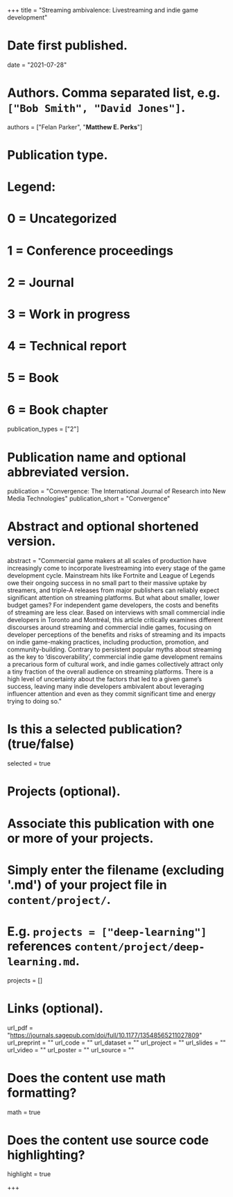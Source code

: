 +++
title = "Streaming ambivalence: Livestreaming and indie game development"

# Date first published.
date = "2021-07-28"

# Authors. Comma separated list, e.g. `["Bob Smith", "David Jones"]`.
authors = ["Felan Parker", "**Matthew E. Perks**"]

# Publication type.
# Legend:
# 0 = Uncategorized
# 1 = Conference proceedings
# 2 = Journal
# 3 = Work in progress
# 4 = Technical report
# 5 = Book
# 6 = Book chapter
publication_types = ["2"]

# Publication name and optional abbreviated version.
publication = "Convergence: The International Journal of Research into New Media Technologies"
publication_short = "Convergence"

# Abstract and optional shortened version.
abstract = "Commercial game makers at all scales of production have increasingly come to incorporate livestreaming into every stage of the game development cycle. Mainstream hits like Fortnite and League of Legends owe their ongoing success in no small part to their massive uptake by streamers, and triple-A releases from major publishers can reliably expect significant attention on streaming platforms. But what about smaller, lower budget games? For independent game developers, the costs and benefits of streaming are less clear. Based on interviews with small commercial indie developers in Toronto and Montréal, this article critically examines different discourses around streaming and commercial indie games, focusing on developer perceptions of the benefits and risks of streaming and its impacts on indie game-making practices, including production, promotion, and community-building. Contrary to persistent popular myths about streaming as the key to ‘discoverability’, commercial indie game development remains a precarious form of cultural work, and indie games collectively attract only a tiny fraction of the overall audience on streaming platforms. There is a high level of uncertainty about the factors that led to a given game’s success, leaving many indie developers ambivalent about leveraging influencer attention and even as they commit significant time and energy trying to doing so."



# Is this a selected publication? (true/false)
selected = true

# Projects (optional).
#   Associate this publication with one or more of your projects.
#   Simply enter the filename (excluding '.md') of your project file in `content/project/`.
#   E.g. `projects = ["deep-learning"]` references `content/project/deep-learning.md`.
projects = []

# Links (optional).
url_pdf = "https://journals.sagepub.com/doi/full/10.1177/13548565211027809"
url_preprint = ""
url_code = ""
url_dataset = ""
url_project = ""
url_slides = ""
url_video = ""
url_poster = ""
url_source = ""



# Does the content use math formatting?
math = true

# Does the content use source code highlighting?
highlight = true



+++
